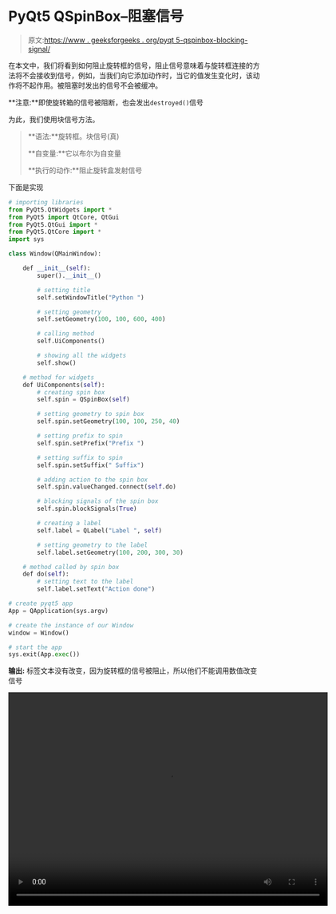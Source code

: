# PyQt5 QSpinBox–阻塞信号

> 原文:[https://www . geeksforgeeks . org/pyqt 5-qspinbox-blocking-signal/](https://www.geeksforgeeks.org/pyqt5-qspinbox-blocking-signals/)

在本文中，我们将看到如何阻止旋转框的信号，阻止信号意味着与旋转框连接的方法将不会接收到信号，例如，当我们向它添加动作时，当它的值发生变化时，该动作将不起作用。被阻塞时发出的信号不会被缓冲。

**注意:**即使旋转箱的信号被阻断，也会发出`destroyed()`信号

为此，我们使用块信号方法。

> **语法:**旋转框。块信号(真)
> 
> **自变量:**它以布尔为自变量
> 
> **执行的动作:**阻止旋转盒发射信号

下面是实现

```py
# importing libraries
from PyQt5.QtWidgets import * 
from PyQt5 import QtCore, QtGui
from PyQt5.QtGui import * 
from PyQt5.QtCore import * 
import sys

class Window(QMainWindow):

    def __init__(self):
        super().__init__()

        # setting title
        self.setWindowTitle("Python ")

        # setting geometry
        self.setGeometry(100, 100, 600, 400)

        # calling method
        self.UiComponents()

        # showing all the widgets
        self.show()

    # method for widgets
    def UiComponents(self):
        # creating spin box
        self.spin = QSpinBox(self)

        # setting geometry to spin box
        self.spin.setGeometry(100, 100, 250, 40)

        # setting prefix to spin
        self.spin.setPrefix("Prefix ")

        # setting suffix to spin
        self.spin.setSuffix(" Suffix")

        # adding action to the spin box
        self.spin.valueChanged.connect(self.do)

        # blocking signals of the spin box
        self.spin.blockSignals(True)

        # creating a label
        self.label = QLabel("Label ", self)

        # setting geometry to the label
        self.label.setGeometry(100, 200, 300, 30)

    # method called by spin box
    def do(self):
        # setting text to the label
        self.label.setText("Action done")

# create pyqt5 app
App = QApplication(sys.argv)

# create the instance of our Window
window = Window()

# start the app
sys.exit(App.exec())
```

**输出:**
标签文本没有改变，因为旋转框的信号被阻止，所以他们不能调用数值改变信号

<video class="wp-video-shortcode" id="video-412520-1" width="640" height="428" preload="metadata" controls=""><source type="video/mp4" src="https://media.geeksforgeeks.org/wp-content/uploads/20200514022829/Python-14-05-2020-02_28_01.mp4?_=1">[https://media.geeksforgeeks.org/wp-content/uploads/20200514022829/Python-14-05-2020-02_28_01.mp4](https://media.geeksforgeeks.org/wp-content/uploads/20200514022829/Python-14-05-2020-02_28_01.mp4)</video>